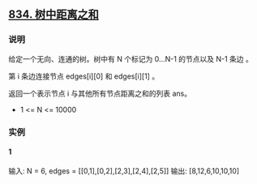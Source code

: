 ## [834. 树中距离之和](https://leetcode-cn.com/problems/sum-of-distances-in-tree/)

### 说明
给定一个无向、连通的树。树中有 N 个标记为 0...N-1 的节点以及 N-1 条边 。

第 i 条边连接节点 edges[i][0] 和 edges[i][1] 。

返回一个表示节点 i 与其他所有节点距离之和的列表 ans。

* 1 <= N <= 10000

### 实例
#### 1
输入: N = 6, edges = [[0,1],[0,2],[2,3],[2,4],[2,5]]
输出: [8,12,6,10,10,10]